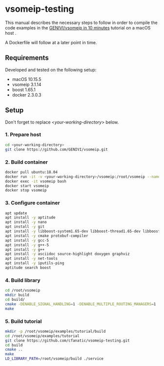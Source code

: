# vsomeip-testing

This manual describes the necessary steps to follow in order to compile the code examples in the [GENIVI/vsomeip in 10 minutes](https://github.com/GENIVI/vsomeip/wiki/vsomeip-in-10-minutes#first) tutorial on a macOS host .

A Dockerfile will follow at a later point in time.

## Requirements

Developed and tested on the following setup:

- macOS 10.15.5
- vsomeip 3.1.14
- boost 1.65.1
- docker 2.3.0.3

## Setup

Don't forget to replace <*your-working-directory*> below.

### 1. Prepare host

```bash
cd <your-working-directory>
git clone https://github.com/GENIVI/vsomeip.git
```

### 2. Build container

```bash
docker pull ubuntu:18.04
docker run -it -v <your-working-directory>/vsomeip:/root/vsomeip --name vsomeip ubuntu:18.04
docker exec -it vsomeip bash
docker start vsomeip
docker stop vsomeip
```

### 3. Configure container

```bash
apt update
apt install -y aptitude
apt install -y nano
apt install -y git
apt install -y libboost-system1.65-dev libboost-thread1.65-dev libboost-log1.65-dev
apt install -y cmake protobuf-compiler
apt install -y gcc-5
apt install -y g++-5
apt install -y g++
apt install -y asciidoc source-highlight doxygen graphviz
apt install -y net-tools
apt install -y iputils-ping
aptitude search boost
```

### 4. Build library

```bash
cd /root/vsomeip
mkdir build
cd build/
cmake -DENABLE_SIGNAL_HANDLING=1 -DENABLE_MULTIPLE_ROUTING_MANAGERS=1 ..
make
```

### 5. Build tutorial

```bash
mkdir -p /root/vsomeip/examples/tutorial/build
cd /root/vsomeip/examples/tutorial
git clone https://github.com/cfanatic/vsomeip-testing.git
cd build
cmake ..
make
LD_LIBRARY_PATH=/root/vsomeip/build ./service
```
